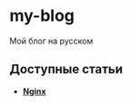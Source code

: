 my-blog
=======

Мой блог на русском

## Доступные статьи
* **[Nginx](https://github.com/uran1980/my-blog/blob/master/Nginx/README.md)**
